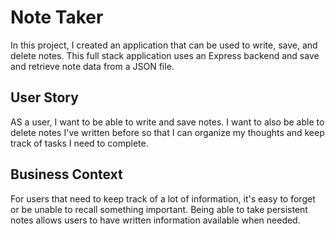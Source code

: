 # Note Taker

In this project, I created an application that can be used to write, save, and delete notes. This full stack application uses an Express backend and save and retrieve note data from a JSON file.


## User Story

AS a user, I want to be able to write and save notes. I want to also be able to delete notes I've written before so that I can organize my thoughts and keep track of tasks I need to complete.

## Business Context

For users that need to keep track of a lot of information, it's easy to forget or be unable to recall something important. Being able to take persistent notes allows users to have written information available when needed.


